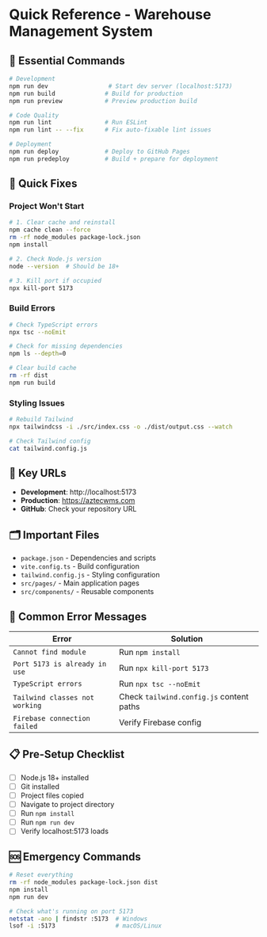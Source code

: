 # Quick Reference - Warehouse Management System

## 🚀 Essential Commands

```bash
# Development
npm run dev                 # Start dev server (localhost:5173)
npm run build              # Build for production
npm run preview            # Preview production build

# Code Quality
npm run lint               # Run ESLint
npm run lint -- --fix      # Fix auto-fixable lint issues

# Deployment
npm run deploy             # Deploy to GitHub Pages
npm run predeploy          # Build + prepare for deployment
```

## 🔧 Quick Fixes

### Project Won't Start
```bash
# 1. Clear cache and reinstall
npm cache clean --force
rm -rf node_modules package-lock.json
npm install

# 2. Check Node.js version
node --version  # Should be 18+

# 3. Kill port if occupied
npx kill-port 5173
```

### Build Errors
```bash
# Check TypeScript errors
npx tsc --noEmit

# Check for missing dependencies
npm ls --depth=0

# Clear build cache
rm -rf dist
npm run build
```

### Styling Issues
```bash
# Rebuild Tailwind
npx tailwindcss -i ./src/index.css -o ./dist/output.css --watch

# Check Tailwind config
cat tailwind.config.js
```

## 📱 Key URLs
- **Development**: http://localhost:5173
- **Production**: https://aztecwms.com
- **GitHub**: Check your repository URL

## 🗂️ Important Files
- `package.json` - Dependencies and scripts
- `vite.config.ts` - Build configuration
- `tailwind.config.js` - Styling configuration
- `src/pages/` - Main application pages
- `src/components/` - Reusable components

## 🐛 Common Error Messages

| Error | Solution |
|-------|----------|
| `Cannot find module` | Run `npm install` |
| `Port 5173 is already in use` | Run `npx kill-port 5173` |
| `TypeScript errors` | Run `npx tsc --noEmit` |
| `Tailwind classes not working` | Check `tailwind.config.js` content paths |
| `Firebase connection failed` | Verify Firebase config |

## 📋 Pre-Setup Checklist
- [ ] Node.js 18+ installed
- [ ] Git installed
- [ ] Project files copied
- [ ] Navigate to project directory
- [ ] Run `npm install`
- [ ] Run `npm run dev`
- [ ] Verify localhost:5173 loads

## 🆘 Emergency Commands
```bash
# Reset everything
rm -rf node_modules package-lock.json dist
npm install
npm run dev

# Check what's running on port 5173
netstat -ano | findstr :5173  # Windows
lsof -i :5173                 # macOS/Linux
```
